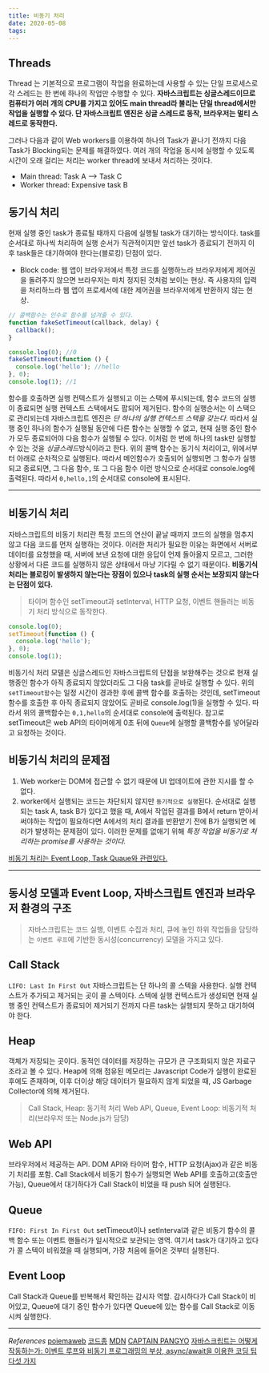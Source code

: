```yaml
---
title: 비동기 처리
date: 2020-05-08
tags:
---
```


## Threads

Thread 는 기본적으로 프로그램이 작업을 완료하는데 사용할 수 있는 단일 프로세스로 각 스레드는 한 번에 하나의 작업만 수행할 수 있다. **자바스크립트는 싱글스레드이므로 컴퓨터가 여러 개의 CPU를 가지고 있어도 main thread라 불리는 단일 thread에서만 작업을 실행할 수 있다. 단 자바스크립트 엔진은 싱글 스레드로 동작, 브라우저는 멀티 스레드로 동작한다.**

그러나 다음과 같이 Web workers를 이용하여 하나의 Task가 끝나기 전까지 다음 Task가 Blocking되는 문제를 해결하였다. 여러 개의 작업을 동시에 실행할 수 있도록 시간이 오래 걸리는 처리는 worker thread에 보내서 처리하는 것이다.

- Main thread: Task A --> Task C
- Worker thread: Expensive task B

## 동기식 처리

현재 실행 중인 task가 종료될 때까지 다음에 실행될 task가 대기하는 방식이다. task를 순서대로 하나씩 처리하여 실행 순서가 직관적이지만 앞선 task가 종료되기 전까지 이후 task들은 대기하여야 한다는(블로킹) 단점이 있다.

- Block code: 웹 앱이 브라우저에서 특정 코드를 실행하느라 브라우저에게 제어권을 돌려주지 않으면 브라우저는 마치 정지된 것처럼 보이는 현상. 즉 사용자의 입력을 처리하느라 웹 앱이 프로세서에 대한 제어권을 브라우저에게 반환하지 않는 현상.

```javascript
// 콜백함수는 인수로 함수를 넘겨줄 수 있다.
function fakeSetTimeout(callback, delay) {
  callback();
}

console.log(0); //0
fakeSetTimeout(function () {
  console.log('hello'); //hello
}, 0);
console.log(1); //1
```

함수를 호출하면 실행 컨텍스트가 실행되고 이는 스택에 푸시되는데, 함수 코드의 실행이 종료되면 실행 컨텍스트 스택에서도 팝되어 제거된다. 함수의 실행순서는 이 스택으로 관리되는데 자바스크립트 엔진은 _단 하나의 실행 컨텍스트 스택을 갖는다._ 따라서 실행 중인 하나의 함수가 실행될 동안에 다른 함수는 실행할 수 없고, 현재 실행 중인 함수가 모두 종료되어야 다음 함수가 실행될 수 있다. 이처럼 한 번에 하나의 task만 실행할 수 있는 것을 *싱글스레드*방식이라고 한다. 위의 콜백 함수는 동기식 처리이고, 위에서부터 아래로 순차적으로 실행된다. 따라서 메인함수가 호출되어 실행되면 그 함수가 실행되고 종료되면, 그 다음 함수, 또 그 다음 함수 이런 방식으로 순서대로 console.log에 출력된다. 따라서 `0,hello,1`의 순서대로 console에 표시된다.

---

## 비동기식 처리

자바스크립트의 비동기 처리란 특정 코드의 연산이 끝날 때까지 코드의 실행을 멈추지 않고 다음 코드를 먼저 실행하는 것이다. 이러한 처리가 필요한 이유는 화면에서 서버로 데이터를 요청했을 때, 서버에 보낸 요청에 대한 응답이 언제 돌아올지 모르고, 그러한 상황에서 다른 코드를 실행하지 않은 상태에서 마냥 기다릴 수 없기 때문이다. **비동기식 처리는 블로킹이 발생하지 않는다는 장점이 있으나 task의 실행 순서는 보장되지 않는다는 단점이 있다.**

> 타이머 함수인 setTimeout과 setInterval, HTTP 요청, 이벤트 핸들러는 비동기 처리 방식으로 동작한다.

```javascript
console.log(0);
setTimeout(function () {
  console.log('hello');
}, 0);
console.log(1);
```

비동기식 처리 모델은 싱글스레드인 자바스크립트의 단점을 보완해주는 것으로 현재 실행중인 함수가 아직 종료되지 않았더라도 그 다음 task를 곧바로 실행할 수 있다. 위의 `setTimeout함수`는 일정 시간이 경과한 후에 콜백 함수를 호출하는 것인데, setTimeout 함수를 호출한 후 아직 종료되지 않았어도 곧바로 console.log(1)을 실행할 수 있다. 따라서 위의 콜백함수는 `0,1,hello`의 순서대로 console에 출력된다. 참고로 setTimeout은 web API의 타이머에게 0초 뒤에 `Queue`에 실행할 콜백함수를 넣어달라고 요청하는 것이다.

## 비동기식 처리의 문제점

1. Web worker는 DOM에 접근할 수 없기 때문에 UI 업데이트에 관한 지시를 할 수 없다.
2. worker에서 실행되는 코드는 차단되지 않지만 `동기적으로 실행`된다.
   순서대로 실행되는 task A, task B가 있다고 했을 때, A에서 작업된 결과를 B에서 return 받아서 써야하는 작업이 필요하다면 A에서의 처리 결과를 반환받기 전에 B가 실행되면 에러가 발생하는 문제점이 있다. 이러한 문제를 없애기 위해 _특정 작업을 비동기로 처리하는 promise를 사용하는 것이다._

<u>비동기 처리는 Event Loop, Task Quaue와 관련있다.</u>

---

## 동시성 모델과 Event Loop, 자바스크립트 엔진과 브라우저 환경의 구조

> 자바스크립트는 코드 실행, 이벤트 수집과 처리, 큐에 놓인 하위 작업들을 담당하는 `이벤트 루프`에 기반한 동시성(concurrency) 모델을 가지고 있다.

## Call Stack

`LIFO: Last In First Out`
자바스크립트는 단 하나의 콜 스텍을 사용한다. 실행 컨텍스트가 추가되고 제거되는 곳이 콜 스텍이다. 스텍에 실행 컨텍스트가 생성되면 현재 실행 중인 컨텍스트가 종료되어 제거되기 전까지 다른 task는 실행되지 못하고 대기하여야 한다.

## Heap

객체가 저장되는 곳이다. 동적인 데이터를 저장하는 규모가 큰 구조화되지 않은 자료구조라고 볼 수 있다. Heap에 의해 점유된 메모리는 Javascript Code가 실행이 완료된 후에도 존재하며, 이후 더이상 해당 데이터가 필요하지 않게 되었을 때, JS Garbage Collector에 의해 제거된다.

> Call Stack, Heap: 동기적 처리
> Web API, Queue, Event Loop: 비동기적 처리(브라우저 또는 Node.js가 담당)

## Web API

브라우저에서 제공하는 API. DOM API와 타이머 함수, HTTP 요청(Ajax)과 같은 비동기 처리를 포함. Call Stack에서 비동기 함수가 실행되면 Web API를 호출하고(호출만 가능), Queue에서 대기하다가 Call Stack이 비었을 때 push 되어 실행된다.

## Queue

`FIFO: First In First Out`
setTimeout이나 setInterval과 같은 비동기 함수의 콜백 함수 또는 이벤트 핸들러가 일시적으로 보관되는 영역. 여기서 task가 대기하고 있다가 콜 스텍이 비워졌을 때 실행되며, 가장 처음에 들어온 것부터 실행된다.

## Event Loop

Call Stack과 Queue를 반복해서 확인하는 감시자 역할. 감시하다가 Call Stack이 비어있고, Queue에 대기 중인 함수가 있다면 Queue에 있는 함수를 Call Stack로 이동시켜 실행한다.

---

_References_
[poiemaweb](https://poiemaweb.com/fastcampus/async-programming)
[코드종](https://www.youtube.com/watch?v=j0Viy3v97gY&t=226s)
[MDN](https://developer.mozilla.org/ko/docs/Learn/JavaScript/Asynchronous/Concepts)
[CAPTAIN PANGYO](https://joshua1988.github.io/web-development/javascript/javascript-asynchronous-operation/)
[자바스크립트는 어떻게 작동하는가: 이벤트 루프와 비동기 프로그래밍의 부상, async/await을 이용한 코딩 팁 다섯 가지](https://engineering.huiseoul.com/%EC%9E%90%EB%B0%94%EC%8A%A4%ED%81%AC%EB%A6%BD%ED%8A%B8%EB%8A%94-%EC%96%B4%EB%96%BB%EA%B2%8C-%EC%9E%91%EB%8F%99%ED%95%98%EB%8A%94%EA%B0%80-%EC%9D%B4%EB%B2%A4%ED%8A%B8-%EB%A3%A8%ED%94%84%EC%99%80-%EB%B9%84%EB%8F%99%EA%B8%B0-%ED%94%84%EB%A1%9C%EA%B7%B8%EB%9E%98%EB%B0%8D%EC%9D%98-%EB%B6%80%EC%83%81-async-await%EC%9D%84-%EC%9D%B4%EC%9A%A9%ED%95%9C-%EC%BD%94%EB%94%A9-%ED%8C%81-%EB%8B%A4%EC%84%AF-%EA%B0%80%EC%A7%80-df65ffb4e7e)
